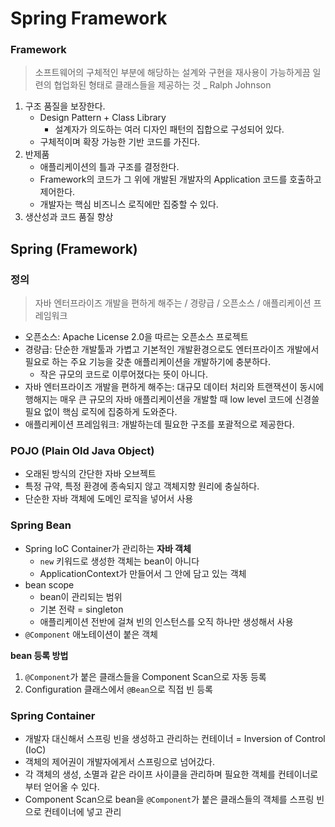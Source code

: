 # Spring Framework

### Framework

> 소프트웨어의 구체적인 부분에 해당하는 설계와 구현을 재사용이 가능하게끔 일련의 협업화된 형태로 클래스들을 제공하는 것
> _ Ralph Johnson

1. 구조 품질을 보장한다.
    - Design Pattern + Class Library
        - 설계자가 의도하는 여러 디자인 패턴의 집합으로 구성되어 있다.
    - 구체적이며 확장 가능한 기반 코드를 가진다.
2. 반제품
    - 애플리케이션의 틀과 구조를 결정한다.
    - Framework의 코드가 그 위에 개발된 개발자의 Application 코드를 호출하고 제어한다.
    - 개발자는 핵심 비즈니스 로직에만 집중할 수 있다.
3. 생산성과 코드 품질 향상

## Spring (Framework)

### 정의

> 자바 엔터프라이즈 개발을 편하게 해주는 / 경량급  / 오픈소스 / 애플리케이션 프레임워크
> 
- 오픈소스: Apache License 2.0을 따르는 오픈소스 프로젝트
- 경량급: 단순한 개발툴과 가볍고 기본적인 개발환경으로도 엔터프라이즈 개발에서 필요로 하는 주요 기능을 갖춘 애플리케이션을 개발하기에 충분하다.
    - 작은 규모의 코드로 이루어졌다는 뜻이 아니다.
- 자바 엔터프라이즈 개발을 편하게 해주는: 대규모 데이터 처리와 트랜잭션이 동시에 행해지는 매우 큰 규모의 자바 애플리케이션을 개발할 때 low level 코드에 신경쓸 필요 없이 핵심 로직에 집중하게 도와준다.
- 애플리케이션 프레임워크: 개발하는데 필요한 구조를 포괄적으로 제공한다.

### POJO (Plain Old Java Object)

- 오래된 방식의 간단한 자바 오브젝트
- 특정 규약, 특정 환경에 종속되지 않고 객체지향 원리에 충실하다.
- 단순한 자바 객체에 도메인 로직을 넣어서 사용

### Spring Bean

- Spring IoC Container가 관리하는 **자바 객체**
    - `new` 키워드로 생성한 객체는 bean이 아니다
    - ApplicationContext가 만들어서 그 안에 담고 있는 객체
- bean scope
    - bean이 관리되는 범위
    - 기본 전략 = singleton
    - 애플리케이션 전반에 걸쳐 빈의 인스턴스를 오직 하나만 생성해서 사용
- `@Component` 애노테이션이 붙은 객체

**bean 등록 방법**

1. `@Component`가 붙은 클래스들을 Component Scan으로 자동 등록
2. Configuration 클래스에서 `@Bean`으로 직접 빈 등록

### Spring Container

- 개발자 대신해서 스프링 빈을 생성하고 관리하는 컨테이너 = Inversion of Control (IoC)
- 객체의 제어권이 개발자에게서 스프링으로 넘어갔다.
- 각 객체의 생성, 소멸과 같은 라이프 사이클을 관리하며 필요한 객체를 컨테이너로부터 얻어올 수 있다.
- Component Scan으로 bean을 `@Component`가 붙은 클래스들의 객체를 스프링 빈으로 컨테이너에 넣고 관리
